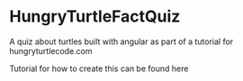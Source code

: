 # HungryTurtleFactQuiz
A quiz about turtles built with angular as part of a tutorial for hungryturtlecode.com

Tutorial for how to create this can be found here [](https://hungryturtlecode.com/projects/1-build-angular-quiz-app-scratch/)
